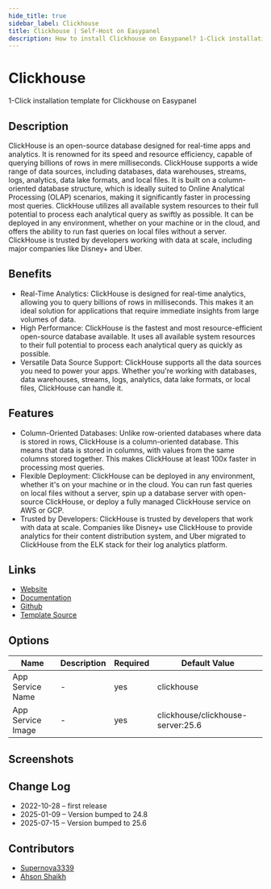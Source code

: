 ```yaml
---
hide_title: true
sidebar_label: Clickhouse
title: Clickhouse | Self-Host on Easypanel
description: How to install Clickhouse on Easypanel? 1-Click installation template for Clickhouse on Easypanel
---
```


<!-- generated -->

# Clickhouse

1-Click installation template for Clickhouse on Easypanel

## Description

ClickHouse is an open-source database designed for real-time apps and analytics. It is renowned for its speed and resource efficiency, capable of querying billions of rows in mere milliseconds. ClickHouse supports a wide range of data sources, including databases, data warehouses, streams, logs, analytics, data lake formats, and local files. It is built on a column-oriented database structure, which is ideally suited to Online Analytical Processing (OLAP) scenarios, making it significantly faster in processing most queries. ClickHouse utilizes all available system resources to their full potential to process each analytical query as swiftly as possible. It can be deployed in any environment, whether on your machine or in the cloud, and offers the ability to run fast queries on local files without a server. ClickHouse is trusted by developers working with data at scale, including major companies like Disney+ and Uber.

## Benefits

- Real-Time Analytics: ClickHouse is designed for real-time analytics, allowing you to query billions of rows in milliseconds. This makes it an ideal solution for applications that require immediate insights from large volumes of data.
- High Performance: ClickHouse is the fastest and most resource-efficient open-source database available. It uses all available system resources to their full potential to process each analytical query as quickly as possible.
- Versatile Data Source Support: ClickHouse supports all the data sources you need to power your apps. Whether you're working with databases, data warehouses, streams, logs, analytics, data lake formats, or local files, ClickHouse can handle it.

## Features

- Column-Oriented Databases: Unlike row-oriented databases where data is stored in rows, ClickHouse is a column-oriented database. This means that data is stored in columns, with values from the same columns stored together. This makes ClickHouse at least 100x faster in processing most queries.
- Flexible Deployment: ClickHouse can be deployed in any environment, whether it's on your machine or in the cloud. You can run fast queries on local files without a server, spin up a database server with open-source ClickHouse, or deploy a fully managed ClickHouse service on AWS or GCP.
- Trusted by Developers: ClickHouse is trusted by developers that work with data at scale. Companies like Disney+ use ClickHouse to provide analytics for their content distribution system, and Uber migrated to ClickHouse from the ELK stack for their log analytics platform.

## Links

- [Website](https://clickhouse.com/)
- [Documentation](https://clickhouse.com/docs)
- [Github](https://github.com/ClickHouse/ClickHouse)
- [Template Source](https://github.com/easypanel-io/templates/tree/main/templates/clickhouse)

## Options

Name | Description | Required | Default Value
-|-|-|-
App Service Name | - | yes | clickhouse
App Service Image | - | yes | clickhouse/clickhouse-server:25.6

## Screenshots


## Change Log

- 2022-10-28 – first release
- 2025-01-09 – Version bumped to 24.8
- 2025-07-15 – Version bumped to 25.6

## Contributors

- [Supernova3339](https://github.com/Supernova3339)
- [Ahson Shaikh](https://github.com/Ahson-Shaikh)
